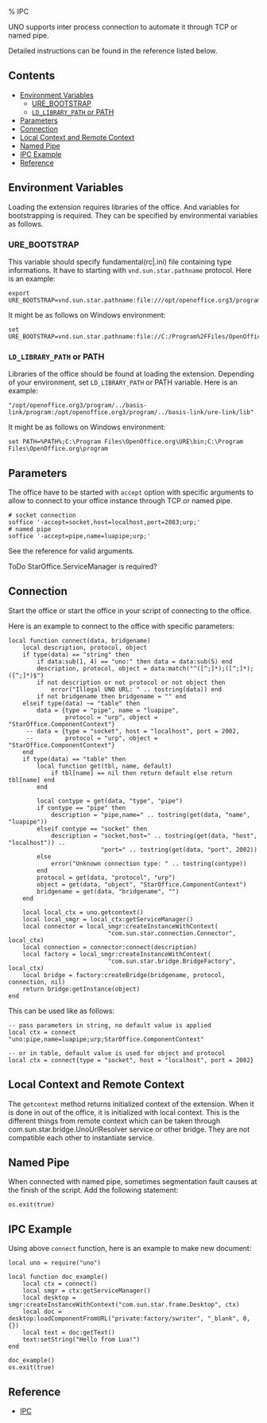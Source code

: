 % IPC

UNO supports inter process connection to automate it through TCP or named pipe.

Detailed instructions can be found in the reference listed below.

## Contents

* [Environment Variables](#environment-variables)
    * [URE_BOOTSTRAP](#ure_bootstrap)
    * [`LD_LIBRARY_PATH` or PATH](#ld_library_path-or-path)
* [Parameters](#parameters)
* [Connection](#connection)
* [Local Context and Remote Context](#local-context-and-remote-context)
* [Named Pipe](#named-pipe)
* [IPC Example](#ipc-example)
* [Reference](#reference)

## Environment Variables

Loading the extension requires libraries of the office. And variables for bootstrapping 
is required. They can be specified by environmental variables as follows.

### URE_BOOTSTRAP

This variable should specify fundamental(rc|.ini) file containing type informations. 
It have to starting with `vnd.sun.star.pathname` protocol. Here is an example: 

    export URE_BOOTSTRAP=vnd.sun.star.pathname:file:///opt/openoffice.org3/program/fundamentalrc

It might be as follows on Windows environment:

    set URE_BOOTSTRAP=vnd.sun.star.pathname:file://C:/Program%2FFiles/OpenOffice.org/program/fundamental.ini


### `LD_LIBRARY_PATH` or PATH

Libraries of the office should be found at loading the extension. Depending of 
your environment, set `LD_LIBRARY_PATH` or PATH variable. Here is an example: 

    "/opt/openoffice.org3/program/../basis-link/program:/opt/openoffice.org3/program/../basis-link/ure-link/lib"

It might be as follows on Windows environment:

    set PATH=%PATH%;C:\Program Files\OpenOffice.org\URE\bin;C:\Program Files\OpenOffice.org\program


## Parameters

The office have to be started with `accept` option with specific arguments 
to allow to connect to your office instance through TCP or named pipe.

    # socket connection
    soffice '-accept=socket,host=localhost,port=2083;urp;'
    # named pipe
    soffice '-accept=pipe,name=luapipe;urp;'

See the reference for valid arguments.

ToDo StarOffice.ServiceManager is required?

## Connection

Start the office or start the office in your script of connecting to the office.

Here is an example to connect to the office with specific parameters:

    local function connect(data, bridgename)
        local description, protocol, object
        if type(data) == "string" then
            if data:sub(1, 4) == "uno:" then data = data:sub(5) end
            description, protocol, object = data:match("^([^;]*);([^;]*);([^;]*)$")
            if not description or not protocol or not object then
                error("Illegal UNO URL: " .. tostring(data)) end
            if not bridgename then bridgename = "" end
        elseif type(data) ~= "table" then
            data = {type = "pipe", name = "luapipe", 
                    protocol = "urp", object = "StarOffice.ComponentContext"}
         -- data = {type = "socket", host = "localhost", port = 2002, 
         --         protocol = "urp", object = "StarOffice.ComponentContext"}
        end
        if type(data) == "table" then
            local function get(tbl, name, default)
                if tbl[name] == nil then return default else return tbl[name] end
            end
            
            local contype = get(data, "type", "pipe")
            if contype == "pipe" then
                description = "pipe,name=" .. tostring(get(data, "name", "luapipe"))
            elseif contype == "socket" then
                description = "socket,host=" .. tostring(get(data, "host", "localhost")) .. 
                              "port=" .. tostring(get(data, "port", 2002))
            else
                error("Unknown connection type: " .. tostring(contype))
            end
            protocol = get(data, "protocol", "urp")
            object = get(data, "object", "StarOffice.ComponentContext")
            bridgename = get(data, "bridgename", "")
        end
        
        local local_ctx = uno.getcontext()
        local local_smgr = local_ctx:getServiceManager()
        local connector = local_smgr:createInstanceWithContext(
                                "com.sun.star.connection.Connector", local_ctx)
        local connection = connector:connect(description)
        local factory = local_smgr:createInstanceWithContext(
                                "com.sun.star.bridge.BridgeFactory", local_ctx)
        local bridge = factory:createBridge(bridgename, protocol, connection, nil)
        return bridge:getInstance(object)
    end

This can be used like as follows:

    -- pass parameters in string, no default value is applied
    local ctx = connect "uno:pipe,name=luapipe;urp;StarOffice.ComponentContext"
    
    -- or in table, default value is used for object and protocol
    local ctx = connect{type = "socket", host = "localhost", port = 2082}


## Local Context and Remote Context

The `getcontext` method returns initialized context of the extension. When 
it is done in out of the office, it is initialized with local context. 
This is the different things from remote context which can be taken 
through com.sun.star.bridge.UnoUrlResolver service or other bridge. 
They are not compatible each other to instantiate service.

## Named Pipe

When connected with named pipe, sometimes segmentation fault causes 
at the finish of the script. Add the following statement: 

    os.exit(true)

## IPC Example

Using above `connect` function, here is an example to make new document:

    local uno = require("uno")
    
    local function doc_example()
        local ctx = connect()
        local smgr = ctx:getServiceManager()
        local desktop = smgr:createInstanceWithContext("com.sun.star.frame.Desktop", ctx)
        local doc = desktop:loadComponentFromURL("private:factory/swriter", "_blank", 0, {})
        local text = doc:getText()
        text:setString("Hello from Lua!")
    end
    
    doc_example()
    os.exit(true)


## Reference

* [IPC](http://wiki.services.openoffice.org/wiki/Documentation/DevGuide/ProUNO/UNO_Interprocess_Connections)
